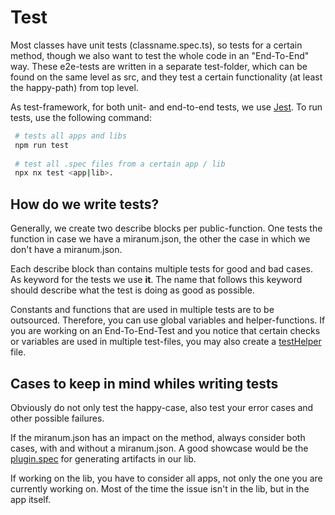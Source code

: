 # Test

Most classes have unit tests (classname.spec.ts), so tests for a certain method, though we also want to test the whole code in an "End-To-End" way.
These e2e-tests are written in a separate test-folder, which can be found on the same level as src, 
and they test a certain functionality (at least the happy-path) from top level.

As test-framework, for both unit- and end-to-end tests, we use [Jest](https://jestjs.io/).
To run tests, use the following command:
``` bash
 # tests all apps and libs
 npm run test
 
 # test all .spec files from a certain app / lib
 npx nx test <app|lib>.
```

## How do we write tests?
Generally, we create two describe blocks per public-function. 
One tests the function in case we have a miranum.json, the other the case in which we don't have a miranum.json.

Each describe block than contains multiple tests for good and bad cases. As keyword for the tests we use **it**.
The name that follows this keyword should describe what the test is doing as good as possible.

Constants and functions that are used in multiple tests are to be outsourced.
Therefore, you can use global variables and helper-functions.
If you are working on an End-To-End-Test and you notice that certain checks or variables are used in multiple test-files, 
you may also create a [testHelper](../apps/miranum-cli/tests/testHelpers.ts) file.

## Cases to keep in mind whiles writing tests
Obviously do not only test the happy-case, also test your error cases and other possible failures.

If the miranum.json has an impact on the method, always consider both cases, with and without a miranum.json.
A good showcase would be the [plugin.spec](../libs/miranum-core/src/lib/generate/plugins.spec.ts) for generating artifacts in our lib.

If working on the lib, you have to consider all apps, not only the one you are currently working on. 
Most of the time the issue isn't in the lib, but in the app itself.
